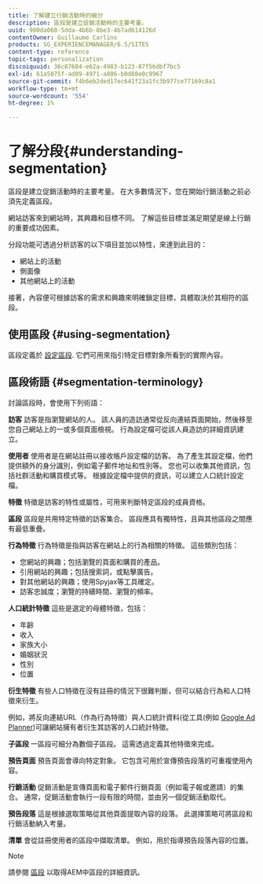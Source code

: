 ```yaml
---
title: 了解建立行銷活動時的細分
description: 區段是建立促銷活動時的主要考量。
uuid: 900da068-5dda-4b6b-8be3-4b7ad614126d
contentOwner: Guillaume Carlino
products: SG_EXPERIENCEMANAGER/6.5/SITES
content-type: reference
topic-tags: personalization
discoiquuid: 36c87684-e62a-4983-b123-87f56dbf7bc5
exl-id: 61a5875f-ad09-4971-a886-b0d88e0c9967
source-git-commit: f4b6eb2ded17ec641f23a1fc3b977ce77169c8a1
workflow-type: tm+mt
source-wordcount: '554'
ht-degree: 1%

---
```


# 了解分段{#understanding-segmentation}

區段是建立促銷活動時的主要考量。 在大多數情況下，您在開始行銷活動之前必須先定義區段。

網站訪客來到網站時，其興趣和目標不同。 了解這些目標並滿足期望是線上行銷的重要成功因素。

分段功能可透過分析訪客的以下項目並加以特性，來達到此目的：

* 網站上的活動
* 側面像
* 其他網站上的活動

接著，內容便可根據訪客的需求和興趣來明確鎖定目標，具體取決於其相符的區段。

## 使用區段 {#using-segmentation}

區段定義於 [設定區段](/help/sites-administering/campaign-segmentation.md). 它們可用來指引特定目標對象所看到的實際內容。

## 區段術語 {#segmentation-terminology}

討論區段時，會使用下列術語：

**訪客** 訪客是指瀏覽網站的人。 該人員的造訪通常從反向連結頁面開始，然後移至您自己網站上的一或多個頁面檢視。 行為設定檔可從該人員造訪的詳細資訊建立。

**使用者** 使用者是在網站註冊以接收帳戶設定檔的訪客。 為了產生其設定檔，他們提供額外的身分識別，例如電子郵件地址和性別等。 您也可以收集其他資訊，包括社群活動和購買模式等。 根據設定檔中提供的資訊，可以建立人口統計設定檔。

**特徵** 特徵是訪客的特性或屬性，可用來判斷特定區段的成員資格。

**區段** 區段是共用特定特徵的訪客集合。 區段應具有獨特性，且與其他區段之間應有最低重疊。

**行為特徵** 行為特徵是指與訪客在網站上的行為相關的特徵。 這些類別包括：

* 您網站的興趣；包括瀏覽的頁面和購買的產品。
* 引用網站的興趣；包括搜索詞，或點擊廣告。
* 對其他網站的興趣；使用Spyjax等工具確定。
* 訪客忠誠度；瀏覽的持續時間、瀏覽的頻率。

**人口統計特徵** 這些是選定的母體特徵，包括：

* 年齡
* 收入
* 家族大小
* 婚姻狀況
* 性別
* 位置

**衍生特徵** 有些人口特徵在沒有註冊的情況下很難判斷，但可以結合行為和人口特徵來衍生。

例如，將反向連結URL（作為行為特徵）與人口統計資料(從工具(例如 [Google Ad Planner](https://www.google.com/adplanner/))可讓網站擁有者衍生其訪客的人口統計特徵。

**子區段** 一區段可細分為數個子區段。 這需透過定義其他特徵來完成。

**預告頁面** 預告頁面會導向特定對象。 它包含可用於宣傳預告段落的可重複使用內容。

**行銷活動** 促銷活動是宣傳頁面和電子郵件行銷頁面（例如電子報或邀請）的集合。 通常，促銷活動會執行一段有限的時間，並由另一個促銷活動取代。

**預告段落** 這是根據選取策略從其他頁面提取內容的段落。 此選擇策略可將區段和行銷活動納入考量。

**清單** 會從註冊使用者的區段中擷取清單。 例如，用於指導預告段落內容的位置。

>[!NOTE]
>
>請參閱 [區段](/help/sites-administering/campaign-segmentation.md) 以取得AEM中區段的詳細資訊。
